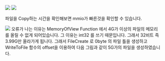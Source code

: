 <IMG SRC="https://github.com/./copy_compare_cmd.png">
<IMG SRC="https://github.com/./copy_compare_file.png">

파일을 Copy하는 시간을 확인해보면 mmio가 빠른것을 확인할 수 있습니다.

<IMG SRC="https://github.com/./create_big_file.png">
오류가 나는 이유는 MemoryOfView Function 에서 4G가 이상의 파일의 메모리를 올릴 수 없게 되어있습니다.
그 이유는 int32 를 쓰기 때문입니다. 그래서 32비트 즉 3.99G만 올라가게 됩니다.
그래서 FileCreate 로 0byte 의 파일 틀을 생성하고 WriteToFile 함수의 offset을 이용하여
다음 그림과 같이 5G가의 파일을 생성하였습니다.
